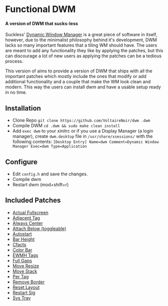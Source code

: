 # Functional DWM
#### A version of DWM that sucks-less

Suckless' [Dynamic Window Manager](https://dwm.suckless.org/) is a great piece of software in itself, however, due to the minimalist philosophy behind it's development, DWM lacks so many important features that a tiling WM should have. The users are meant to add any functionality they like by applying the patches, but this can discourage a lot of new users as applying the patches can be a tedious process.

This version of aims to provide a version of DWM that ships with all the important patches which mostly include the ones that modify or add additional functionality and a couple that make the WM look clean and modern. This way the users can install dwm and have a usable setup ready in no time.

## Installation
- Clone Repo
`git clone https://github.com/VoltaireNoir/dwm .dwm`
- Compile DWM
`cd .dwm && sudo make clean install`
- Add `exec dwm` to your xinitrc or if you use a Display Manager (a login manager), create `dwm.desktop` file in `/usr/share/xsessions/` with the following contents: 
``[Desktop Entry]
Name=dwm
Comment=Dynamic Window Manager
Exec=dwm
Type=Application``

## Configure
- Edit `config.h` and save the changes.
- Compile dwm
- Restart dwm (mod+shift+r)

## Included Patches
- [Actual Fullscreen](https://dwm.suckless.org/patches/actualfullscreen/)
- [Adjacent Tag](https://dwm.suckless.org/patches/adjacenttag/)
- [Always Center](https://dwm.suckless.org/patches/alwayscenter/)
- [Attach Below (toggleable)](https://dwm.suckless.org/patches/attachbelow/)
- [Autostart](https://dwm.suckless.org/patches/autostart/)
- [Bar Height](https://dwm.suckless.org/patches/bar_height/)
- [Cfacts](https://dwm.suckless.org/patches/cfacts/)
- [Color Bar](https://dwm.suckless.org/patches/colorbar/)
- [EWMH Tags](https://dwm.suckless.org/patches/ewmhtags/)
- [Full Gaps](https://dwm.suckless.org/patches/fullgaps/)
- [Move Resize](https://dwm.suckless.org/patches/moveresize/)
- [Move Stack](https://dwm.suckless.org/patches/movestack/)
- [Per Tag](https://dwm.suckless.org/patches/pertag/)
- [Remove Border](https://dwm.suckless.org/patches/removeborder/)
- [Reset Layout](https://dwm.suckless.org/patches/resetlayout/)
- [Restart Sig](https://dwm.suckless.org/patches/restartsig/)
- [Sys Tray](https://dwm.suckless.org/patches/systray/)
